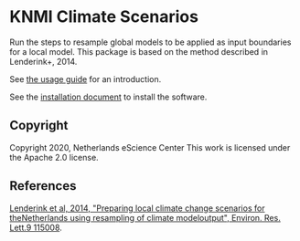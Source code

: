 KNMI Climate Scenarios
======================

Run the steps to resample global models to be applied as input boundaries for a local model. This package is based on the method described in Lenderink+, 2014.


See [the usage guide](https://github.com/eucp-project/kcs/blob/master/docs/source/usage.rst) for an introduction.

See the [installation document](https://github.com/eucp-project/kcs/blob/master/INSTALL) to install the software.


Copyright
---------

Copyright 2020, Netherlands eScience Center
This work is licensed under the Apache 2.0 license.



References
----------

[Lenderink et al, 2014, "Preparing local climate change scenarios for theNetherlands using resampling of climate modeloutput", Environ. Res. Lett.9 115008](https://iopscience.iop.org/article/10.1088/1748-9326/9/11/115008).


